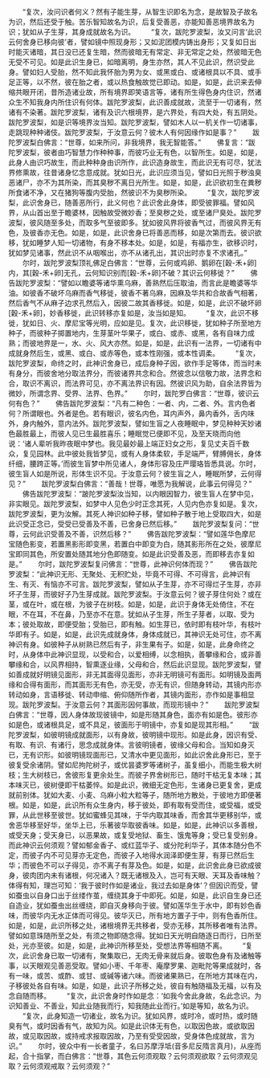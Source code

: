 <!-- { "loadSidebar": true } -->
　　“复次，汝问识者何义？然有子能生芽，从智生识即名为念，是故智及子故名为识，然后还受于触。苦乐智知故名为识，后复受善恶，亦能知善恶境界故名为识；犹如从子生芽，其身成就故名为识。
　　“复次，跋陀罗波梨，汝又问言‘此识云何舍身已移向彼’者，譬如镜中照现身形；又如泥团模内铸出身形；又复如日出时能灭诸暗，其日没已还复生暗，然而彼暗无有常定、非无常定之处，然彼暗无色无受不可见。如是此识生身已，如暗离明，身生亦然，其人不见此识，然识受此身。譬如妇人受胎，然不知此我怀胎为男为女、或黑或白、或诸根具以不具、或手足正等，以不然，彼在胎之者，或以热食触故觉已即动。如是，如是，此识来去伸缩共眼开闭，昔所造诸业故，所有境界即笑语言等，诸有所生得色身内住识，然诸众生不知我身内所住识有何体。跋陀罗波梨，此识善成就故，流至于一切诸有，然诸有不染著。跋陀罗波梨，诸有及识六根境界，是六界处，有四大处，有五阴处。跋陀罗波梨，如是识等境界汝当知。跋陀罗波梨，譬如木人以一机关作一切诸事，走跳现种种诸伎。跋陀罗波梨，于汝意云何？彼木人有何因缘作如是事？”
　　跋陀罗波梨白佛言：“世尊，如来所问，非我境界，我无智能答。”
　　佛复言：“跋陀罗波梨，彼者由巧智慧力作种种事，而彼巧业无有色，以智所生。如是，如是，此身人由识巧故生，而此种种身由识所作，此识造身故生，而此识无有可尽，犹法界修熏故，往昔诸身忆念意成就。犹如日光，此识应须当见，譬如日光照于秽浊臭恶诸尸，亦不为其所染，而其臭秽不离日光所生。如是，如是，此识欲初生在粪秽所食诸不净，又在猪狗等腹内受胎，然彼识不为臭秽所染。
　　“复次，跋陀罗波梨，此识舍身已，随善恶所行，此义何也？此识舍此身体，即受彼罪福。譬如风界，从山首出至于瞻婆林，因触故受微妙香；至臭秽之处，或至诸尸臭处。跋陀罗波梨，彼风随至多处，而取多气至彼即多。犹如彼风界将彼香气过，而彼风界无有色，及彼香亦无色。如是，如是，此识舍身已将善恶而移，如是次第而去。彼识欲移，犹如睡梦人知一切诸物，有身不移本处。如是，如是，有福亦生，欲移识时，犹如梦见诸事，然此识不从咽喉出，亦不从诸孔出，其识出时亦复不求诸孔。”
　　尔时，跋陀罗波梨顶礼佛足白佛言：“世尊，云何或鸡卵、鹅卵在[穀-禾+卵]内，其[穀-禾+卵]无孔，云何知识别而[穀-禾+卵]不破？其识云何移徙？”
　　佛告跋陀罗波梨：“譬如以瞻婆等诸华熏乌麻，善熟然后压取油，而言此是瞻婆等华油。如彼香不破坏乌麻而香气移徙，彼香不著乌麻，因麻及华共和合故香气相著，然后香气不从麻子边求孔然后入，因彼二故其香移徙。如是，如是，此识不破坏卵[穀-禾+卵]，妙香移徙，此识转移亦复如是，汝当如是知。
　　“复次，此识不移徙，犹如日、火、摩尼宝等光明，应如是见。复次，此识移徙，犹如种子所至地方种子，而彼种子掷置地内，生芽茎叶华果子，或白、或赤、或黑，各有自味力成熟；而彼地界是一，水、火、风大亦然。如是，如是，此识有一法界，一切诸有中成就身然后生，或黑、或白、或赤等色，或本性刚强，或本性调柔。
　　“复次，跋陀罗波梨，命终之时，此神识舍身已，成后身种子因，欲作手足等体，而当时未有身分，而彼舍地分取法界分，而彼诸界共念和合。然彼念以信敬力故，法界念和合，取识不离识，而法界可见，亦不离法界识有因。然彼识风为助，自余法界皆为微妙，所谓念界、受界、法界、色界。”
　　尔时，跋陀罗白佛言：“世尊，彼识云何有色？”
　　佛告跋陀罗波梨：“凡有二种色：一者、内，二者、外。言内色者何？所谓眼也。外者是色。若有眼识，彼名内色，耳内声外，鼻内香外，舌内味外，身内触外，意内法外。跋陀罗波梨，譬如生盲之人夜睡眠中，梦见种种天妙诸色最胜最上，而彼人见已生最胜喜乐；睡眠觉已便即不见，及至天晓而向他说：‘诸人辈听我昨夜眠中梦也。我见最妙最上端正妇女之形，复见丈夫百千数众，复见园林。此中彼处我皆梦见，或有人身体柔软，手足端严，臂膊佣长，身体纤细，腰跨正等。’而彼生盲梦中所见诸人，身体形容及庄严璎珞皆悉具说。尔时，彼生盲人如是所说，形体生识不见。于汝意云何？彼生盲之人，睡眠所梦，云何得见？”
　　跋陀罗波梨白佛言：“善哉！世尊，唯愿为我解说，此事云何得见？”
　　佛告跋陀罗波梨：“跛陀罗波梨汝当知，以内眼因智力，彼生盲人在梦中见，非实眼见。跋陀罗波梨，如梦中人见色少时正念其死，人见内色亦复如是。复次，跋陀罗波梨，更为汝解。其死人神识如种子移，譬如种子散于地上受取四大，如是此识受正念已，受受已受善及不善，已舍身已然后移。”
　　跋陀罗波梨复问：“世尊，云何此识受善及不善，识然后移？”
　　佛告跋陀罗波梨：“譬如莲华色摩尼宝随色影变，若置黑影形即变黑，若置白中即变为白，随其影形所在之处，彼摩尼宝即同其色，所安置处随其地分色即随变。如是此识受善及恶，而即移去亦复如是。”
　　尔时，跋陀罗波梨复问佛言：“世尊，此神识何体而现？”
　　佛告跋陀罗波梨：“此神识无形、无聚处、无积贮处，毕竟不可得、不可得言，此神识有生、有灭、有恼亦不可言。跋陀罗波梨，譬如从子生芽，亦不可得烂子生芽，亦非坏子生芽，而彼好子乃生芽成就。跋陀罗波梨。于汝意云何？彼子芽住何处？或在茎，或在叶，或在根，为彼子在树枝。如是，如是，此识于身体无处倚住，不在眼，不在耳，不在鼻，乃至亦不在意。犹如从子生芽，所生子芽者，以取、受为本；彼处取故，即便受胎；受胎已，即有触。如生芽已，依时即有枝叶华，有枝叶华即有子。如是，如是，此识先成就身体，身体成就已，其神识无处可住，亦不离神识有身。如彼种子从树熟已然后有子，非生果有子。如是，如是，此身命终之时，从身体中此神识显现，以受和合，以爱相缚，以念相执，善攀缘和合，或非善攀缘和合，以风界相持，智熏逐业缘，父母和合，然后此识显现。跋陀罗波梨，譬如善成就好明镜见面形，非无其面得见面形，亦非无明镜可有面形。如明镜及面两缘和合得有面形，而其面形无有色，亦无受，亦无有识，但随身转动，其镜内形亦转动如身，言语移徙、转动申缩、俯仰随所作者，其镜内面形，亦作如是事相显现。跋陀罗波梨。于汝意云何？其面形因何事故，而现形镜中？”
　　跋陀罗波梨白佛言：“世尊，因人身体故现彼镜中，如是形随其身色，面亦有如是色。彼形亦如是色，或诸根具足，或不具足，彼面形于明镜中，亦复如是现其形相。”
　　“跋陀罗波梨，如彼明镜成就面形，以有身故，彼明镜中现形。如是此身，因识有受、有取、有识、有诸行，思念成就身体。言彼明镜者，彼缘父母和合。当知如身灭已，无有识形。如彼明镜现面形已，又清水中更见面形，如此识舍此身形已，至于彼复受余诸阴。譬如尼拘陀树子，或优昙婆罗等诸树子，虽复细小，而能生极大树枝；生大树枝已，舍彼形复更余处生。而彼子界舍树形已，随时干枯无复本味；其本味灭已，彼树便即干枯萎悴。如是此识，微细无定色形，生诸身已更复舍，更成就前别体。犹如大麦、小麦、乌麻小粒大粒等子，随所地方散处，于彼地方即便著根。如是，如是，此识所有众生身内，移于彼处，即有取有受而住，或受福，或受罪，从此世移至彼世。犹如蜜蜂见其味，于华内取其味香，而舍其华更移别华，或舍恶华移至好华，坐华上已，乐著彼华取彼香味。如是，如是，此神识以多善根，或受天身；受天身已，以恶果故，或复受地狱、畜生、饿鬼等身；受已复受别身。而此神识云何须观？譬如郁金香子、或红蓝华子、或分陀利华子，其体本随分色不定，而彼子内不可见芽亦无定色，而彼子入地得水润泽即便生芽，有芽已然后生华；而彼色不可以子得见，亦不离子有芽及色。如是，如是，此识舍此身已欲成彼身，彼肉团内未有诸根，何况诸入？既无诸根及入，岂可有天眼、天耳及香味触？体得有知，理岂可知：‘我于彼时作如是诸业，我过去如是身体’？但因识而受，譬如蚕虫以自身口出于丝缕作茧，缠绕其身于中即死。如是，如是，此识自生身已还自造业，犹如蚕虫出丝缠绕，即自灭身移向于彼。譬如莲华生于水中，即有妙色香味，而彼华内无水正体而可得见。彼华灭已，所有地方置子于中，则有色香所住。如是，如是，此识所移之处，诸根境界无共移者，受亦无移，其所移者唯有法界。譬如如意珠随所至之处，有须之物即随念得。犹如日天光明自随逐日而行，日所至处，光亦至彼。如是，如是，此神识所移至处，受想法界等相随不离。
　　“复次，此识舍身已取一切诸有，聚集取已，无肉无骨来就后身。彼取色身有及诸触等事，以天眼观见善恶受取。譬如小枣、千年枣、庵摩罗果、迦毗陀等果成就时，各有一味，或苦、或酢、或甘、或碱等诸六味。而彼诸果熟已，在所地方其味在内，子移彼处各自有味。如是，如是，此识子所移之处，彼自有触随福及无福，以有及念自随而移。
　　“复次，此识舍身时作如是念：‘如我今舍此身故，名此念识。为识知善业、不善业，知此业随我而行，知我随此业而行。’如是等知，故名为识。
　　“复次，此身知造一切诸业，故名为识。犹如风界，或时冷，或时热，或时随臭有气，或时因香有气，故知为风。如是此识体无有色，以取因色故，或欲取因故，或见取因故，或持戒求报取因故，乃至有受受因故，受身体色成就故，言为识。”
　　尔时，彼众中有一长者童子，名曰苏摩浮坻(音多尼反隋言真月)，从座而起，合十指掌，而白佛言：“世尊，其色云何须观取？云何须观欲取？云何须观见取？云何须观戒取？云何须观？”
